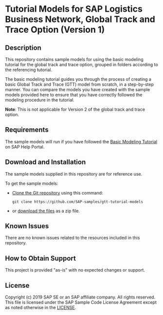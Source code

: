 # Tutorial Models for SAP Logistics Business Network, Global Track and Trace Option (Version 1)


## Description
This repository contains sample models for using the basic modeling tutorial for the global track and trace option, grouped in folders according to the referencing tutorial.

The basic modeling tutorial guides you through the process of creating a basic Global Track and Trace (GTT) model from scratch, in a step-by-step manner. You can compare the models you have created with the sample models provided here to ensure that you have correctly followed the modeling procedure in the tutorial.

<strong>Note</strong>: This is not applicable for Version 2 of the global track and trace option.


## Requirements
The sample models will run if you have followed the [Basic Modeling Tutorial](https://help.sap.com/viewer/product/SAP_LBN_GTT_OPTION/LBN/en-US?task=learn_task) on SAP Help Portal.


## Download and Installation
The sample models supplied in this repository are for reference use.  

To get the sample models:

- [Clone the Git repository](https://help.github.com/articles/cloning-a-repository/) using this command:
  
  `git clone https://github.com/SAP-samples/gtt-tutorial-models`
  
- or [download the files](https://github.com/SAP-samples/gtt-tutorial-models/archive/master.zip) as a zip file.


## Known Issues
There are no known issues related to the resources included in this repository.


## How to Obtain Support
This project is provided "as-is" with no expected changes or support.


## License
Copyright (c) 2019 SAP SE or an SAP affiliate company. All rights reserved.
This file is licensed under the SAP Sample Code License Agreement except as noted otherwise in the [LICENSE](LICENSE).

